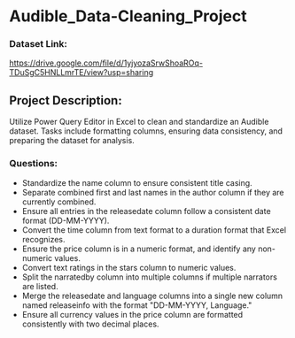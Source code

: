 # Audible_Data-Cleaning_Project

### Dataset Link: 
https://drive.google.com/file/d/1yjyozaSrwShoaROq-TDuSgC5HNLLmrTE/view?usp=sharing

## Project Description:
Utilize Power Query Editor in Excel to clean and standardize an Audible dataset. Tasks include formatting columns, ensuring data consistency, and preparing the dataset for analysis.

### Questions:
- Standardize the name column to ensure consistent title casing.
- Separate combined first and last names in the author column if they are currently combined.
- Ensure all entries in the releasedate column follow a consistent date format (DD-MM-YYYY).
- Convert the time column from text format to a duration format that Excel recognizes.
- Ensure the price column is in a numeric format, and identify any non-numeric values.
- Convert text ratings in the stars column to numeric values.
- Split the narratedby column into multiple columns if multiple narrators are listed.
- Merge the releasedate and language columns into a single new column named releaseinfo with the format "DD-MM-YYYY, Language."
- Ensure all currency values in the price column are formatted consistently with two decimal places.
